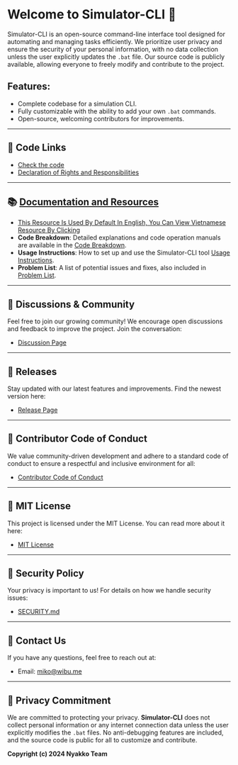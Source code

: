 
# Welcome to **Simulator-CLI** 🚀

Simulator-CLI is an open-source command-line interface tool designed for automating and managing tasks efficiently. We prioritize user privacy and ensure the security of your personal information, with no data collection unless the user explicitly updates the `.bat` file. Our source code is publicly available, allowing everyone to freely modify and contribute to the project.

## Features:
- Complete codebase for a simulation CLI.
- Fully customizable with the ability to add your own `.bat` commands.
- Open-source, welcoming contributors for improvements.

---

## 🌟 Code Links
- [Check the code](https://github.com/Nyakkon/Simulator-CLI/blob/main/main.py)
- [Declaration of Rights and Responsibilities](https://github.com/Nyakkon/Simulator-CLI/blob/main/Document/Declaration%20of%20Rights%20and%20Responsibilities.md)

---

## 📚 [Documentation and Resources](https://github.com/Nyakkon/Simulator-CLI/tree/main/Document)
- [This Resource Is Used By Default In English, You Can View Vietnamese Resource By Clicking](https://github.com/Nyakkon/Simulator-CLI/tree/main/Document/Vietnamese)
- **Code Breakdown**: Detailed explanations and code operation manuals are available in the [Code Breakdown](https://github.com/Nyakkon/Simulator-CLI/blob/main/Document/English/Code%20Breakdown.md).
- **Usage Instructions**: How to set up and use the Simulator-CLI tool [Usage Instructions](https://github.com/Nyakkon/Simulator-CLI/blob/main/Document/English/Usage%20Instructions.md).
- **Problem List**: A list of potential issues and fixes, also included in [Problem List](https://github.com/Nyakkon/Simulator-CLI/tree/main/Document).

---

## 🔄 Discussions & Community
Feel free to join our growing community! We encourage open discussions and feedback to improve the project. Join the conversation:
- [Discussion Page](https://github.com/Nyakkon/Simulator-CLI/discussions)

---

## 🎉 Releases
Stay updated with our latest features and improvements. Find the newest version here:
- [Release Page](https://github.com/Nyakkon/Simulator-CLI/releases/)

---

## 💼 Contributor Code of Conduct
We value community-driven development and adhere to a standard code of conduct to ensure a respectful and inclusive environment for all:
- [Contributor Code of Conduct](https://github.com/Nyakkon/Simulator-CLI?tab=coc-ov-file)

---

## 📄 MIT License
This project is licensed under the MIT License. You can read more about it here:
- [MIT License](https://github.com/Nyakkon/Simulator-CLI/blob/main/LICENSE)

---

## 🔐 Security Policy
Your privacy is important to us! For details on how we handle security issues:
- [SECURITY.md](https://github.com/Nyakkon/.github/blob/main/SECURITY.md)

---

## 📧 Contact Us
If you have any questions, feel free to reach out at:
- Email: miko@wibu.me

---

## 👥 Privacy Commitment
We are committed to protecting your privacy. **Simulator-CLI** does not collect personal information or any internet connection data unless the user explicitly modifies the `.bat` files. No anti-debugging features are included, and the source code is public for all to customize and contribute.

**Copyright (c) 2024 Nyakko Team**
